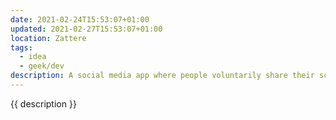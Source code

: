 ```yaml
---
date: 2021-02-24T15:53:07+01:00
updated: 2021-02-27T15:53:07+01:00
location: Zattere
tags:
  - idea
  - geek/dev
description: A social media app where people voluntarily share their screen and show what they do to the world.
---
```

{{ description }}
